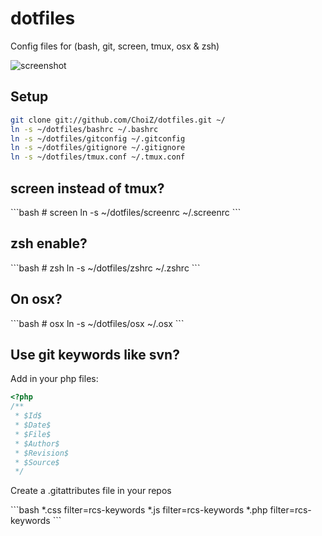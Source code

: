 <h1>dotfiles</h1>

<p>Config files for (bash, git, screen, tmux, osx & zsh)</p>

<img src="https://raw.github.com/ChoiZ/dotfiles/gh-pages/screenshot.png" alt="screenshot" />

<h2>Setup</h2>

```bash
git clone git://github.com/ChoiZ/dotfiles.git ~/
ln -s ~/dotfiles/bashrc ~/.bashrc
ln -s ~/dotfiles/gitconfig ~/.gitconfig
ln -s ~/dotfiles/gitignore ~/.gitignore
ln -s ~/dotfiles/tmux.conf ~/.tmux.conf
```

<h2>screen instead of tmux?</h2>
```bash
# screen
ln -s ~/dotfiles/screenrc ~/.screenrc
```

<h2>zsh enable?</h2>
```bash
# zsh
ln -s ~/dotfiles/zshrc ~/.zshrc
```

<h2>On osx?</h2>
```bash
# osx
ln -s ~/dotfiles/osx ~/.osx
```

<h2>Use git keywords like svn?</h2>

<p>Add in your php files:</p>

```php
<?php
/**
 * $Id$
 * $Date$
 * $File$
 * $Author$
 * $Revision$
 * $Source$
 */
```

<p>Create a .gitattributes file in your repos</p>
```bash
*.css filter=rcs-keywords
*.js filter=rcs-keywords
*.php filter=rcs-keywords
```
